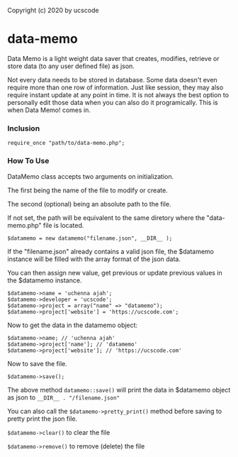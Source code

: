 Copyright (c) 2020 by ucscode

# data-memo
Data Memo is a light weight data saver that creates, modifies, retrieve or store data (to any user defined file) as json.

Not every data needs to be stored in database. Some data doesn't even require more than one row of information. Just like session, they may also require instant update at any point in time. It is not always the best option to personally edit those data when you can also do it programically. This is when Data Memo! comes in.

### Inclusion
``` require_once "path/to/data-memo.php"; ```

### How To Use
DataMemo class accepts two arguments on initialization.

The first being the name of the file to modify or create.

The second (optional) being an absolute path to the file. 

  If not set, the path will be equivalent to the same diretory where the "data-memo.php" file is located.
  
``` $datamemo = new datamemo("filename.json", __DIR__ ); ```

If the "filename.json" already contains a valid json file, the $datamemo instance will be filled with the array format of the json data.

You can then assign new value, get previous or update previous values in the $datamemo instance.

``` 
$datamemo->name = 'uchenna ajah';
$datamemo->developer = 'ucscode';
$datamemo->project = array("name" => "datamemo");
$datamemo->project['website'] = 'https://ucscode.com';
```
Now to get the data in the datamemo object:

```
$datamemo->name; // 'uchenna ajah'
$datamemo->project['name']; // 'datamemo'
$datamemo->project['website']; // 'https://ucscode.com'
```

Now to save the file.
```
$datamemo->save();
```

The above method ```datamemo::save()``` will print the data in $datamemo object as json to ``` __DIR__ . "/filename.json" ```

You can also call the ```$datamemo->pretty_print()``` method before saving to pretty print the json file.

```$datamemo->clear()``` to clear the file

```$datamemo->remove()``` to remove (delete) the file




